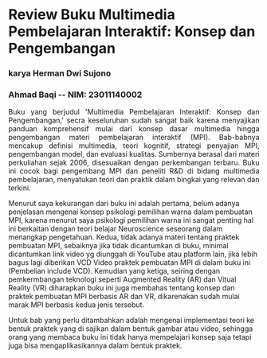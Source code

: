 # Review Buku Multimedia Pembelajaran Interaktif: Konsep dan Pengembangan
### karya Herman Dwi Sujono
### Ahmad Baqi -- NIM: 23011140002

<p align="justify">
Buku yang berjudul 'Multimedia Pembelajaran Interaktif: Konsep dan Pengembangan,' secra keseluruhan sudah sangat baik karena menyajikan panduan komprehensif mulai dari konsep dasar multimedia hingga pengembangan materi pembelajaran interaktif (MPI). Bab-babnya mencakup definisi multimedia, teori kognitif, strategi penyajian MPI, pengembangan model, dan evaluasi kualitas. Sumbernya berasal dari materi perkuliahan sejak 2006, disesuaikan dengan perkembangan terbaru. Buku ini cocok bagi pengembang MPI dan peneliti R&D di bidang multimedia pembelajaran, menyatukan teori dan praktik dalam bingkai yang relevan dan terkini.

Menurut saya kekurangan dari buku ini adalah pertama, belum adanya penjelasan mengenai konsep psikologi pemilihan warna dalam pembuatan MPI, karena menurut saya psikologi pemilihan warna ini sangat penting hal ini berkaitan dengan teori belajar Neuroscience seseorang dalam menangkap pengetahuan. Kedua, tidak adanya materi tentang praktek pembuatan MPI, sebaiknya jika tidak dicantumkan di buku, minimal dicantumkan link video yg diunggah di YouTube atau platform lain, jika lebih bagus lagi diberikan VCD Video praktek pembuatan MPI di dalam buku ini (Pembelian include VCD). Kemudian yang ketiga, seiring dengan pemkermbangan teknologi seperti Augmented Reality (AR) dan Vitual Reality (VR) diharapkan buku ini juga membahas tentang konsep dan praktek pembuatan MPI berbasis AR dan VR, dikarenakan sudah mulai marak MPI berbasis kedua jenis tersebut.

Untuk bab yang perlu ditambahkan adalah mengenai implementasi teori ke bentuk praktek yang di sajikan dalam bentuk gambar atau video, sehingga orang yang membaca buku ini tidak hanya mempelajari konsep saja tetapi juga bisa mengaplikasikannya dalam bentuk praktek.
</p>
